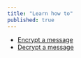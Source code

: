 ```yaml
---
title: "Learn how to"
published: true
---
```

 - [Encrypt a message](en/topics/tool-3-enigmail/2-encrypt-decrypt/3-1-learn.md)
 - [Decrypt a message](en/topics/tool-3-enigmail/2-encrypt-decrypt/3-2-learn.md)
